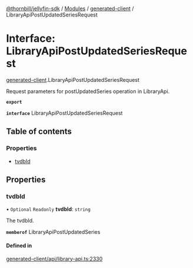 [@thornbill/jellyfin-sdk](../README.md) / [Modules](../modules.md) / [generated-client](../modules/generated_client.md) / LibraryApiPostUpdatedSeriesRequest

# Interface: LibraryApiPostUpdatedSeriesRequest

[generated-client](../modules/generated_client.md).LibraryApiPostUpdatedSeriesRequest

Request parameters for postUpdatedSeries operation in LibraryApi.

**`export`**

**`interface`** LibraryApiPostUpdatedSeriesRequest

## Table of contents

### Properties

- [tvdbId](generated_client.LibraryApiPostUpdatedSeriesRequest.md#tvdbid)

## Properties

### tvdbId

• `Optional` `Readonly` **tvdbId**: `string`

The tvdbId.

**`memberof`** LibraryApiPostUpdatedSeries

#### Defined in

[generated-client/api/library-api.ts:2330](https://github.com/thornbill/jellyfin-sdk-typescript/blob/eb13db7/src/generated-client/api/library-api.ts#L2330)
